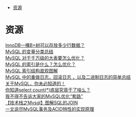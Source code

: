 <!-- TOC -->

- [资源](#资源)

<!-- /TOC -->

# 资源

[InnoDB一棵B+树可以存放多少行数据？](https://mp.weixin.qq.com/s/aAR9YVBuhxdffz1xqHK7rQ)<br>
[MySQL 的变量分类总结](https://mp.weixin.qq.com/s/M2BUZmudpnltu09dw8-PiQ)<br>
[MySQL 对于千万级的大表要怎么优化？](https://mp.weixin.qq.com/s/-aC6WWoZsBp1Ap2jy6BNSA)<br>
[MySQL 的索引是什么？怎么优化？](https://mp.weixin.qq.com/s/TG5J2SznE2cZAuA0noJ8eA)<br>
[MySQL 索引结构直观图解](https://mp.weixin.qq.com/s/TsS7rMnhY-X7jJUmIpzG1Q)<br>
[MySQL 中的重做日志，回滚日志 ，以及二进制日志的简单总结](https://mp.weixin.qq.com/s/2dwGBTmu_da2x-HiHlN0vw)<br>
[关于MySQL，你未必知道的！](https://mp.weixin.qq.com/s/pWHCieOwAdCrz8cauduWlQ)<br>
[你知道select count(*)底层究竟干了啥么？](https://mp.weixin.qq.com/s/SqxWpuTOdcGSHQtR4Mc1mw)<br>
[我不得不告诉大家的MySQL优化“套路”](https://mp.weixin.qq.com/s/Gc5_dvKU_-3NvczcGbjm2A)<br>
[【技术栈之Mysql】图解SQL的JOIN](https://mp.weixin.qq.com/s/WQh-Ro03e9F1Yrhk0tTZ0A)<br>
[一文说尽MySQL事务及ACID特性的实现原理](https://mp.weixin.qq.com/s/yFms_F4h30LofGUkuv1b2g)<br>
